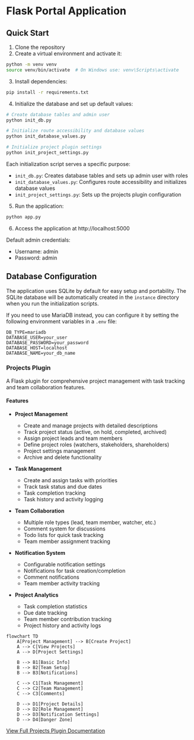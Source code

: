 # Flask Portal Application

## Quick Start

1. Clone the repository
2. Create a virtual environment and activate it:
```bash
python -m venv venv
source venv/bin/activate  # On Windows use: venv\Scripts\activate
```
3. Install dependencies:
```bash
pip install -r requirements.txt
```
4. Initialize the database and set up default values:
```bash
# Create database tables and admin user
python init_db.py

# Initialize route accessibility and database values
python init_database_values.py

# Initialize project plugin settings
python init_project_settings.py
```

Each initialization script serves a specific purpose:
- `init_db.py`: Creates database tables and sets up admin user with roles
- `init_database_values.py`: Configures route accessibility and initializes database values
- `init_project_settings.py`: Sets up the projects plugin configuration

5. Run the application:
```bash
python app.py
```
6. Access the application at http://localhost:5000

Default admin credentials:
- Username: admin
- Password: admin

## Database Configuration

The application uses SQLite by default for easy setup and portability. The SQLite database will be automatically created in the `instance` directory when you run the initialization scripts.

If you need to use MariaDB instead, you can configure it by setting the following environment variables in a `.env` file:

```env
DB_TYPE=mariadb
DATABASE_USER=your_user
DATABASE_PASSWORD=your_password
DATABASE_HOST=localhost
DATABASE_NAME=your_db_name
```

### Projects Plugin

A Flask plugin for comprehensive project management with task tracking and team collaboration features.

#### Features
- **Project Management**
  - Create and manage projects with detailed descriptions
  - Track project status (active, on hold, completed, archived)
  - Assign project leads and team members
  - Define project roles (watchers, stakeholders, shareholders)
  - Project settings management
  - Archive and delete functionality

- **Task Management**
  - Create and assign tasks with priorities
  - Track task status and due dates
  - Task completion tracking
  - Task history and activity logging

- **Team Collaboration**
  - Multiple role types (lead, team member, watcher, etc.)
  - Comment system for discussions
  - Todo lists for quick task tracking
  - Team member assignment tracking

- **Notification System**
  - Configurable notification settings
  - Notifications for task creation/completion
  - Comment notifications
  - Team member activity tracking

- **Project Analytics**
  - Task completion statistics
  - Due date tracking
  - Team member contribution tracking
  - Project history and activity logs

```mermaid
flowchart TD
    A[Project Management] --> B[Create Project]
    A --> C[View Projects]
    A --> D[Project Settings]
    
    B --> B1[Basic Info]
    B --> B2[Team Setup]
    B --> B3[Notifications]
    
    C --> C1[Task Management]
    C --> C2[Team Management]
    C --> C3[Comments]
    
    D --> D1[Project Details]
    D --> D2[Role Management]
    D --> D3[Notification Settings]
    D --> D4[Danger Zone]
```

[View Full Projects Plugin Documentation](app/plugins/projects/README.md)
